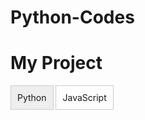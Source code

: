 # Python-Codes

<!DOCTYPE html>
<html lang="en">
<head>
  <meta charset="UTF-8">
  <title>My Project</title>
  <style>
    .tab {
      display: none;
    }

    .tabset {
      margin-bottom: 20px;
    }

    .tabset .tab-label {
      display: inline-block;
      padding: 10px;
      border: 1px solid #ccc;
      cursor: pointer;
    }

    .tabset .tab-label.active {
      background-color: #eee;
    }
  </style>
</head>
<body>
  <h1>My Project</h1>

  <div class="tabset">
    <div class="tab-label active" onclick="showTab('python')">Python</div>
    <div class="tab-label" onclick="showTab('javascript')">JavaScript</div>
  </div>

  <div id="python-tab" class="tab">
    <h2>Python Example</h2>

    <pre>
      print("Hello, world!")
    </pre>
  </div>

  <div id="javascript-tab" class="tab">
    <h2>JavaScript Example</h2>

    <pre>
      console.log("Hello, world!");
    </pre>
  </div>

  <script>
    function showTab(tabName) {
      var tabs = document.querySelectorAll('.tab');
      for (var i = 0; i < tabs.length; i++) {
        tabs[i].style.display = 'none';
      }

      var tab = document.getElementById(tabName + '-tab');
      tab.style.display = 'block';

      var tabLabels = document.querySelectorAll('.tab-label');
      for (var i = 0; i < tabLabels.length; i++) {
        tabLabels[i].classList.remove('active');
      }

      var tabLabel = document.querySelector('.tab-label[onclick="showTab(\'' + tabName + '\')"]');
      tabLabel.classList.add('active');
    }
  </script>
</body>
</html>
